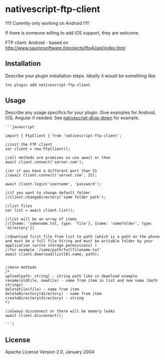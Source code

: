 # nativescript-ftp-client

!!!!! Curently only working on Android !!!!!

If there is someone willing to add iOS support, they are welcome.

FTP client:
Android - based on http://www.sauronsoftware.it/projects/ftp4j/api/index.html


## Installation

Describe your plugin installation steps. Ideally it would be something like:

```javascript
tns plugin add nativescript-ftp-client
```

## Usage 

Describe any usage specifics for your plugin. Give examples for Android, iOS, Angular if needed. See [nativescript-drop-down](https://www.npmjs.com/package/nativescript-drop-down) for example.
	
	```javascript
    
    import { FtpClient } from 'nativescript-ftp-client';

    //init the FTP client
    var client = new FtpClient();

    //all methods are promises so use await or then
    await client.connect('server.com');

    //or if you have a different port than 21
    //await client.connect('server.com', 25);

    await client.login('username', 'password');

    //if you want to change default folder
    //client.changeDirectory('some folder path');

    //list files
    var list = await client.list();

    //list will be an array of items
    //[{name: 'somename.txt, type: 'file'}, {name: 'somefolder', type: 'directory'}]

    //download first file from list to path (which is a path on the phone and must be a full file String and must be writable folder by your application (write storage permissions) )
    //for example '/some/path/fullfilename.txt'
    await client.download(list[0].name, path);


    //more methods
    /*
    upload(path: string) - string path like in download example
    rename(oldFile, newFile) - name from item in list and new name (both strings)
    deleteFile(file) - name from item
    deleteDirectory(directory) - name from item
    createDirectory(directory) - string
    */

    //always disconnect or there will be memory leaks
    await client.disconnect();

    ```)

    
## License

Apache License Version 2.0, January 2004
